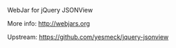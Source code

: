 WebJar for jQuery JSONView

More info: http://webjars.org

Upstream: https://github.com/yesmeck/jquery-jsonview
